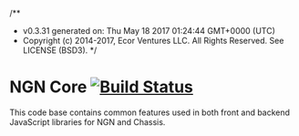 /**
  * v0.3.31 generated on: Thu May 18 2017 01:24:44 GMT+0000 (UTC)
  * Copyright (c) 2014-2017, Ecor Ventures LLC. All Rights Reserved. See LICENSE (BSD3).
  */
# NGN Core [![Build Status](https://semaphoreci.com/api/v1/ngn/ngn-data/branches/master/badge.svg)](https://semaphoreci.com/ngn/ngn-data)
This code base contains common features used in both front and backend JavaScript libraries for NGN and Chassis.
